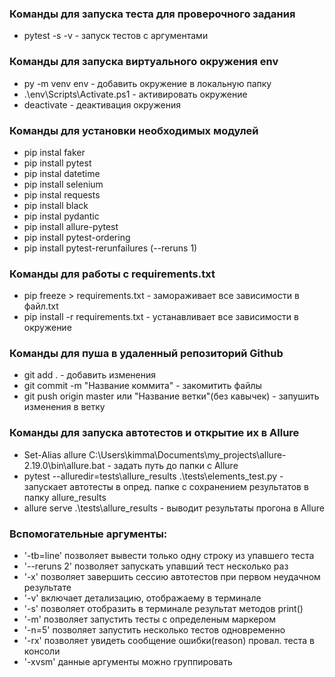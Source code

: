 ### Команды для запуска теста для проверочного задания
- pytest -s -v - запуск тестов с аргументами

### Команды для запуска виртуального окружения env
- py -m venv env - добавить окружение в локальную папку
- .\env\Scripts\Activate.ps1 - активировать окружение
- deactivate - деактивация окружения

### Команды для установки необходимых модулей
- pip instal faker
- pip install pytest
- pip instal datetime
- pip install selenium
- pip instal requests
- pip install black
- pip instal pydantic
- pip install allure-pytest
- pip install pytest-ordering
- pip install pytest-rerunfailures (--reruns 1)

### Команды для работы с requirements.txt
- pip freeze > requirements.txt - замораживает все зависимости в файл.txt
- pip install -r requirements.txt - устанавливает все зависимости в окружение

### Команды для пуша в удаленный репозиторий Github
- git add . - добавить изменения
- git commit -m "Название коммита" - закомитить файлы
- git push origin master или "Название ветки"(без кавычек) - запушить изменения в ветку 

### Команды для запуска автотестов и открытие их в Allure
- Set-Alias allure C:\Users\kimma\Documents\my_projects\allure-2.19.0\bin\allure.bat - задать путь до папки с Allure
- pytest --alluredir=tests\allure_results .\tests\elements_test.py - запускает автотесты в опред. папке с сохранением результатов в папку allure_results
- allure serve .\tests\allure_results - выводит результаты прогона в Allure

### Вспомогательные аргументы:
- '-tb=line' позволяет вывести только одну строку из упавшего теста
- '--reruns 2' позволяет запускать упавший тест несколько раз
- '-x' позволяет завершить сессию автотестов при первом неудачном результате
- '-v' включает детализацию, отображаему в терминале
- '-s' позволяет отобразить в терминале результат методов print()
- '-m' позволяет запустить тесты с определеным маркером
- '-n=5' позволяет запустить несколько тестов одновременно
- '-rx' позволяет увидеть сообщение ошибки(reason) провал. теста в консоли
- '-xvsm' данные аргументы можно группировать
